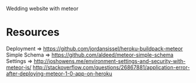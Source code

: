 Wedding website with meteor

# Resources
Deployment => https://github.com/jordansissel/heroku-buildpack-meteor
Simple Schema => https://github.com/aldeed/meteor-simple-schema
Settings => http://joshowens.me/environment-settings-and-security-with-meteor-js/
http://stackoverflow.com/questions/26867881/application-error-after-deploying-meteor-1-0-app-on-heroku
